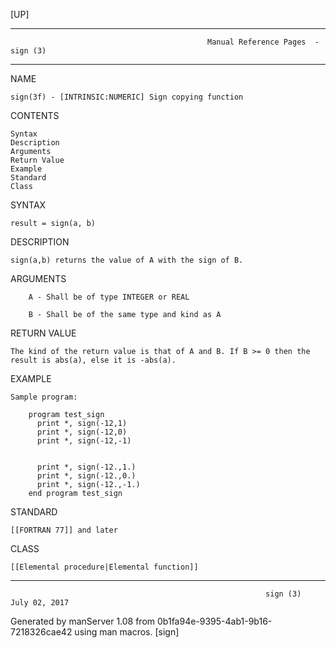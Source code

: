 [UP]

-----------------------------------------------------------------------------------------------------------------------------------
                                                Manual Reference Pages  - sign (3)
-----------------------------------------------------------------------------------------------------------------------------------
                                                                 
NAME

    sign(3f) - [INTRINSIC:NUMERIC] Sign copying function

CONTENTS

    Syntax
    Description
    Arguments
    Return Value
    Example
    Standard
    Class

SYNTAX

    result = sign(a, b)

DESCRIPTION

    sign(a,b) returns the value of A with the sign of B.

ARGUMENTS

        A - Shall be of type INTEGER or REAL

        B - Shall be of the same type and kind as A

RETURN VALUE

    The kind of the return value is that of A and B. If B >= 0 then the result is abs(a), else it is -abs(a).

EXAMPLE

    Sample program:

        program test_sign
          print *, sign(-12,1)
          print *, sign(-12,0)
          print *, sign(-12,-1)


          print *, sign(-12.,1.)
          print *, sign(-12.,0.)
          print *, sign(-12.,-1.)
        end program test_sign



STANDARD

    [[FORTRAN 77]] and later

CLASS

    [[Elemental procedure|Elemental function]]

-----------------------------------------------------------------------------------------------------------------------------------

                                                             sign (3)                                                 July 02, 2017

Generated by manServer 1.08 from 0b1fa94e-9395-4ab1-9b16-7218326cae42 using man macros.
                                                              [sign]
